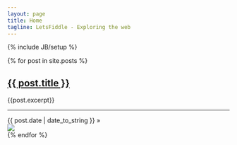 ```yaml
---
layout: page
title: Home
tagline: LetsFiddle - Exploring the web
---
```

{% include JB/setup %}




  {% for post in site.posts %} 
  <div class="span8" >
     <h2><a href="{{ BASE_PATH }}{{ post.url }}">{{ post.title }}</a></h2>
	{{post.excerpt}}
	<hr />
  </div>
  
<div class="span4" >
<span>{{ post.date | date_to_string }}</span> &raquo;
<br />
<img src="{{post.dpic}}" />
</div>
  {% endfor %}

